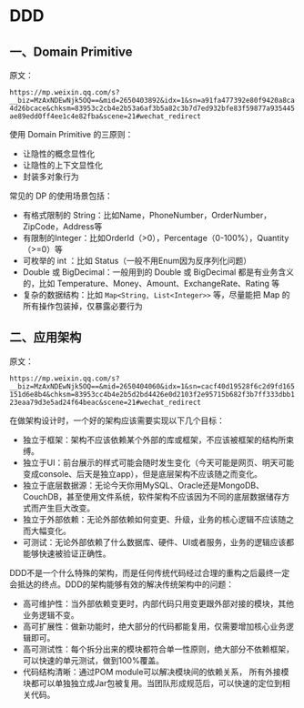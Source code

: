 # DDD

## 一、Domain Primitive

原文：

`https://mp.weixin.qq.com/s?__biz=MzAxNDEwNjk5OQ==&mid=2650403892&idx=1&sn=a91fa477392e80f9420a8ca4d26bcace&chksm=83953c2cb4e2b53a6af3b5a82c3b7d7ed932bfe83f59877a935445ae89edd0ff4ee1c4e82fba&scene=21#wechat_redirect`

使用 Domain Primitive 的三原则：

- 让隐性的概念显性化
- 让隐性的上下文显性化
- 封装多对象行为

常见的 DP 的使用场景包括：

- 有格式限制的 String：比如Name，PhoneNumber，OrderNumber，ZipCode，Address等
- 有限制的Integer：比如OrderId（>0），Percentage（0-100%），Quantity（>=0）等
- 可枚举的 int ：比如 Status（一般不用Enum因为反序列化问题）
- Double 或 BigDecimal：一般用到的 Double 或 BigDecimal 都是有业务含义的，比如 Temperature、Money、Amount、ExchangeRate、Rating 等
- 复杂的数据结构：比如 `Map<String, List<Integer>>` 等，尽量能把 Map 的所有操作包装掉，仅暴露必要行为

## 二、应用架构

原文：

`https://mp.weixin.qq.com/s?__biz=MzAxNDEwNjk5OQ==&mid=2650404060&idx=1&sn=cacf40d19528f6c2d9fd165151d6e8b4&chksm=83953cc4b4e2b5d2bd4426e0d2103f2e95715b682f3b7ff333dbb123eaa79d3e5ad24f64beac&scene=21#wechat_redirect`

在做架构设计时，一个好的架构应该需要实现以下几个目标：

- 独立于框架：架构不应该依赖某个外部的库或框架，不应该被框架的结构所束缚。
- 独立于UI：前台展示的样式可能会随时发生变化（今天可能是网页、明天可能变成console、后天是独立app），但是底层架构不应该随之而变化。
- 独立于底层数据源：无论今天你用MySQL、Oracle还是MongoDB、CouchDB，甚至使用文件系统，软件架构不应该因为不同的底层数据储存方式而产生巨大改变。
- 独立于外部依赖：无论外部依赖如何变更、升级，业务的核心逻辑不应该随之而大幅变化。
- 可测试：无论外部依赖了什么数据库、硬件、UI或者服务，业务的逻辑应该都能够快速被验证正确性。

DDD不是一个什么特殊的架构，而是任何传统代码经过合理的重构之后最终一定会抵达的终点。DDD的架构能够有效的解决传统架构中的问题：

- 高可维护性：当外部依赖变更时，内部代码只用变更跟外部对接的模块，其他业务逻辑不变。
- 高可扩展性：做新功能时，绝大部分的代码都能复用，仅需要增加核心业务逻辑即可。
- 高可测试性：每个拆分出来的模块都符合单一性原则，绝大部分不依赖框架，可以快速的单元测试，做到100%覆盖。
- 代码结构清晰：通过POM module可以解决模块间的依赖关系， 所有外接模块都可以单独独立成Jar包被复用。当团队形成规范后，可以快速的定位到相关代码。

